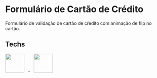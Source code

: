 # Formulário de Cartão de Crédito

<p>Formulário de validação de cartão de cŕedito com animação de flip no cartão.</p>

## Techs

<img src="https://cdn.jsdelivr.net/gh/devicons/devicon/icons/html5/html5-plain-wordmark.svg" width="60" height="60"/>
&nbsp
-
&nbsp
<img src="https://cdn.jsdelivr.net/gh/devicons/devicon/icons/css3/css3-plain-wordmark.svg" width="60" height="60"/>